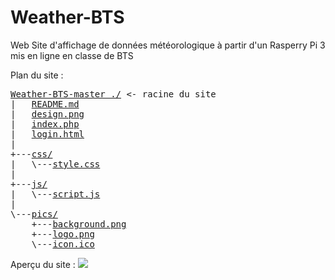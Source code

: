 # Weather-BTS

Web Site d'affichage de données météorologique à partir d'un Rasperry Pi 3 mis en ligne en classe de BTS

Plan du site :
<pre>
<a href="../../">Weather-BTS-master ./</a> <- racine du site
|   <a href="../../blob/master/README.md">README.md</a>
|   <a href="../../blob/master/design.png">design.png</a>
|   <a href="../../blob/master/index.php">index.php</a>
|   <a href="../../blob/master/login.html">login.html</a>
|
+---<a href="../../tree/master/css/">css/</a>
|   \---<a href="../../blob/master/css/style.css">style.css</a>
|
+---<a href="../../tree/master/js/">js/</a>
|   \---<a href="../../blob/master/js/script.js">script.js</a>
|
\---<a href="../../tree/master/pics/">pics/</a>
    +---<a href="../../blob/master/pics/background.png">background.png</a>
    +---<a href="../../blob/master/pics/logo.png">logo.png</a>
    \---<a href="../../blob/master/pics/icon.ico">icon.ico</a>
</pre>

Aperçu du site :
<img type="image/png" src="../../blob/master/pics/background.png" />
